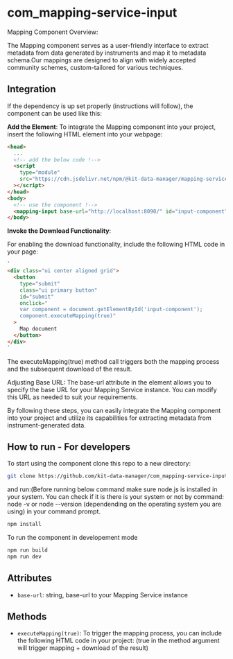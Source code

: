 # com_mapping-service-input

Mapping Component Overview:

The Mapping component serves as a user-friendly interface to extract metadata from data generated by instruments and map it to metadata schema.Our mappings are designed to align with widely accepted community schemes, custom-tailored for various techniques.

## Integration

If the dependency is up set properly (instructions will follow), the component can be used like this:

**Add the Element**:
To integrate the Mapping component into your project, insert the following HTML element into your webpage:

```html
<head>
  ...
  <!-- add the below code !-->
  <script
    type="module"
    src="https://cdn.jsdelivr.net/npm/@kit-data-manager/mapping-service-input@latest/dist/com_mapping-service-input.es.js"
  ></script>
</head>
<body>
  <!-- use the component !-->
  <mapping-input base-url="http://localhost:8090/" id="input-component"></mapping-input>
</body>
```

**Invoke the Download Functionality**:

For enabling the download functionality, include the following HTML code in your page:

```html
`
<div class="ui center aligned grid">
  <button
    type="submit"
    class="ui primary button"
    id="submit"
    onclick="
    var component = document.getElementById('input-component');
    component.executeMapping(true)"
  >
    Map document
  </button>
</div>
`
```

The executeMapping(true) method call triggers both the mapping process and the subsequent download of the result.

Adjusting Base URL:
The base-url attribute in the <mapping-input> element allows you to specify the base URL for your Mapping Service instance. You can modify this URL as needed to suit your requirements.

By following these steps, you can easily integrate the Mapping component into your project and utilize its capabilities for extracting metadata from instrument-generated data.

## How to run - For developers

To start using the component clone this repo to a new directory:

```bash
git clone https://github.com/kit-data-manager/com_mapping-service-input.git
```

and run:(Before running below command make sure node.js is installed in your system. You can check if it is there is your system or not by command: node -v or node --version (dependending on the operating system you are using) in your command prompt.

```bash
npm install
```

To run the component in developement mode

```bash
npm run build
npm run dev
```

## Attributes

- `base-url`: string, base-url to your Mapping Service instance

## Methods

- `executeMapping(true)`: To trigger the mapping process, you can include the following HTML code in your project:
  (true in the method argument will trigger mapping + download of the result)
